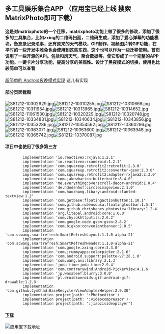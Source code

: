 ##  多工具娱乐集合APP （应用宝已经上线 搜索MatrixPhoto即可下载）
#### 这是对matrixphoto的一个迁移，matrixphoto功能上做了很多的修改，添加了很多的工具集合，比如zxing的二维码扫面，二维码生成，添加了爱心弹幕的功能模块，备忘录记录琐事，还有原来的天气模块，GIF制作，视频图片转GIF功能，在平时的一些开发中难免也会使用到这些东西，这个也可以作为一些迁移使用。首页调用了一些开源的API。包括和风天气，聚合数据等，使它形成了一个完整的APP功能。一键卡片分享功能，提高分享的美观性。设计了黑夜模式的切换，使用也比较简单可以查看
[超简单的 Android夜晚模式实现](https://www.jianshu.com/p/f1c09e483b11)  这儿有实现

#### 部分页面截图
![S81212-10302629.jpg](https://upload-images.jianshu.io/upload_images/3001453-eb8cfbc5dce17a40.jpg?imageMogr2/auto-orient/strip%7CimageView2/2/w/1240)![S81212-10310255.jpg](https://upload-images.jianshu.io/upload_images/3001453-d13534b2bb20deba.jpg?imageMogr2/auto-orient/strip%7CimageView2/2/w/1240)![S81212-10310666.jpg](https://upload-images.jianshu.io/upload_images/3001453-50fea1848e9c0687.jpg?imageMogr2/auto-orient/strip%7CimageView2/2/w/1240)![S81212-10311954.jpg](https://upload-images.jianshu.io/upload_images/3001453-29aeb4788f1c52d8.jpg?imageMogr2/auto-orient/strip%7CimageView2/2/w/1240)![S81212-10313965.jpg](https://upload-images.jianshu.io/upload_images/3001453-cd0f07a36a58df45.jpg?imageMogr2/auto-orient/strip%7CimageView2/2/w/1240)![S81212-10314652.jpg](https://upload-images.jianshu.io/upload_images/3001453-54c150f7726d6a8e.jpg?imageMogr2/auto-orient/strip%7CimageView2/2/w/1240)![S81212-11061530.jpg](https://upload-images.jianshu.io/upload_images/3001453-d87fa8014a5cf180.jpg?imageMogr2/auto-orient/strip%7CimageView2/2/w/1240)![S81212-10320229.jpg](https://upload-images.jianshu.io/upload_images/3001453-a4a313b02fa74e4d.jpg?imageMogr2/auto-orient/strip%7CimageView2/2/w/1240)![S81212-10320748.jpg](https://upload-images.jianshu.io/upload_images/3001453-59015ccbe1fb5ac8.jpg?imageMogr2/auto-orient/strip%7CimageView2/2/w/1240)![S81212-10334831.jpg](https://upload-images.jianshu.io/upload_images/3001453-d00ec5ef7851b978.jpg?imageMogr2/auto-orient/strip%7CimageView2/2/w/1240)![S81212-10340634.jpg](https://upload-images.jianshu.io/upload_images/3001453-dd13e54f59b4952f.jpg?imageMogr2/auto-orient/strip%7CimageView2/2/w/1240)![S81212-10343856.jpg](https://upload-images.jianshu.io/upload_images/3001453-13dcbb05cd6f3757.jpg?imageMogr2/auto-orient/strip%7CimageView2/2/w/1240)![S81212-10353286.jpg](https://upload-images.jianshu.io/upload_images/3001453-921d879f3807c6cc.jpg?imageMogr2/auto-orient/strip%7CimageView2/2/w/1240)![S81212-10354562.jpg](https://upload-images.jianshu.io/upload_images/3001453-91370523df922534.jpg?imageMogr2/auto-orient/strip%7CimageView2/2/w/1240)![S81212-10360296.jpg](https://upload-images.jianshu.io/upload_images/3001453-ae6eda9364975a7b.jpg?imageMogr2/auto-orient/strip%7CimageView2/2/w/1240)![S81212-10363071.jpg](https://upload-images.jianshu.io/upload_images/3001453-3c6a900f9f86a909.jpg?imageMogr2/auto-orient/strip%7CimageView2/2/w/1240)![S81212-10363600.jpg](https://upload-images.jianshu.io/upload_images/3001453-8325de14896eac48.jpg?imageMogr2/auto-orient/strip%7CimageView2/2/w/1240)![S81212-10363948.jpg](https://upload-images.jianshu.io/upload_images/3001453-69e95130ed77b70f.jpg?imageMogr2/auto-orient/strip%7CimageView2/2/w/1240)![S81212-10365742.jpg](https://upload-images.jianshu.io/upload_images/3001453-8f4ff112cddc8a9c.jpg?imageMogr2/auto-orient/strip%7CimageView2/2/w/1240)![S81212-10370087.jpg](https://upload-images.jianshu.io/upload_images/3001453-92c239133bab99bc.jpg?imageMogr2/auto-orient/strip%7CimageView2/2/w/1240)

#### 项目中也使用了很多第三方 
            implementation 'io.reactivex:rxjava:1.2.1'
            implementation 'io.reactivex:rxandroid:1.2.1'
            implementation 'com.squareup.retrofit2:retrofit:2.3.0'
            implementation 'com.squareup.retrofit2:converter-gson:2.3.0'
            implementation 'com.squareup.retrofit2:adapter-rxjava2:2.3.0'
            implementation 'com.jakewharton:butterknife:8.4.0'
            implementation 'me.everything:overscroll-decor-android:1.0.4'
            implementation 'de.hdodenhof:circleimageview:2.1.0'
            implementation 'com.haozhang.libary:android-slanted-textview:1.2'
            implementation 'com.getbase:floatingactionbutton:1.10.1'
            implementation 'com.github.rubensousa:floatingtoolbar:1.5.1'
            implementation 'com.github.chrisbanes.photoview:library:1.2.4'
            implementation 'org.litepal.android:core:1.6.0'
            implementation 'com.zhy:okhttputils:2.6.2'
            implementation 'com.google.code.gson:gson:2.8.2'
            implementation 'com.bigkoo:convenientbanner:2.0.5'
            implementation 'com.scwang.smartrefresh:SmartRefreshLayout:1.1.0-alpha-21'
            implementation 'com.scwang.smartrefresh:SmartRefreshHeader:1.1.0-alpha-21'
            implementation 'com.google.zxing:core:3.3.0'
            implementation 'com.jrummyapps:colorpicker:2.1.6'
            implementation 'com.android.support:palette-v7:26.1.0'
            implementation 'com.wang.avi:library:2.1.3'
            implementation 'joda-time:joda-time:2.9.4'
            implementation 'com.contrarywind:Android-PickerView:4.1.6'
            implementation 'jp.wasabeef:blurry:3.0.0'
            implementation 'pl.droidsonroids.gif:android-gif-drawable:1.2.8'
            implementation 'com.github.CymChad:BaseRecyclerViewAdapterHelper:2.9.30'
            implementation project(path: ':Photoeditor')
            implementation project(path: ':videocompressor')
            implementation project(path: ':jiaozivideoplayer')

#### [下载](http://app.qq.com/#id=detail&appid=1105962710)
![应用宝下载地址](http://upload-images.jianshu.io/upload_images/3001453-7fc76659461b6b8e.png)
